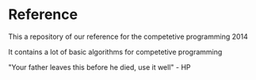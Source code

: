 # Reference
This a repository of our reference for the competetive programming 2014

It contains a lot of basic algorithms for competetive programming

"Your father leaves this before he died, use it well" - HP
